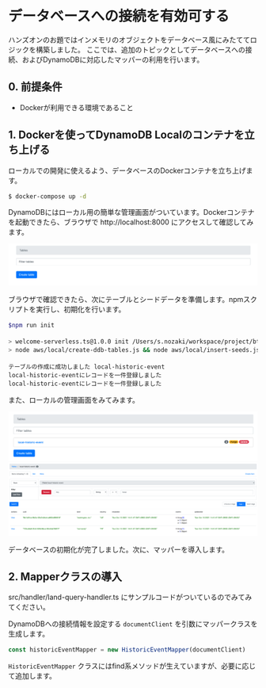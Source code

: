 # データベースへの接続を有効可する
ハンズオンのお題ではインメモリのオブジェクトをデータベース風にみたててロジックを構築しました。
ここでは、追加のトピックとしてデータベースへの接続、およびDynamoDBに対応したマッパーの利用を行います。

## 0. 前提条件
- Dockerが利用できる環境であること

## 1. Dockerを使ってDynamoDB Localのコンテナを立ち上げる
ローカルでの開発に使えるよう、データベースのDockerコンテナを立ち上げます。

```bash
$ docker-compose up -d
```

DynamoDBにはローカル用の簡単な管理画面がついています。Dockerコンテナを起動できたら、ブラウザで http://localhost:8000 にアクセスして確認してみます。

![plane_admin](diagrams/plane_admin.png)

ブラウザで確認できたら、次にテーブルとシードデータを準備します。npmスクリプトを実行し、初期化を行います。
```bash
$npm run init

> welcome-serverless.ts@1.0.0 init /Users/s.nozaki/workspace/project/btob/normandy/welcome-serverless.ts
> node aws/local/create-ddb-tables.js && node aws/local/insert-seeds.js

テーブルの作成に成功しました local-historic-event
local-historic-eventにレコードを一件登録しました
local-historic-eventにレコードを一件登録しました
```

また、ローカルの管理画面をみてみます。

![admin_with_table](diagrams/admin_with_table.png)
![seed_data](diagrams/seed_data.png)

データベースの初期化が完了しました。次に、マッパーを導入します。

## 2. Mapperクラスの導入
src/handler/land-query-handler.ts にサンプルコードがついているのでみてみてください。

DynamoDBへの接続情報を設定する `documentClient` を引数にマッパークラスを生成します。
```ts
const historicEventMapper = new HistoricEventMapper(documentClient)
```

`HistoricEventMapper` クラスにはfind系メソッドが生えていますが、必要に応じて追加します。

